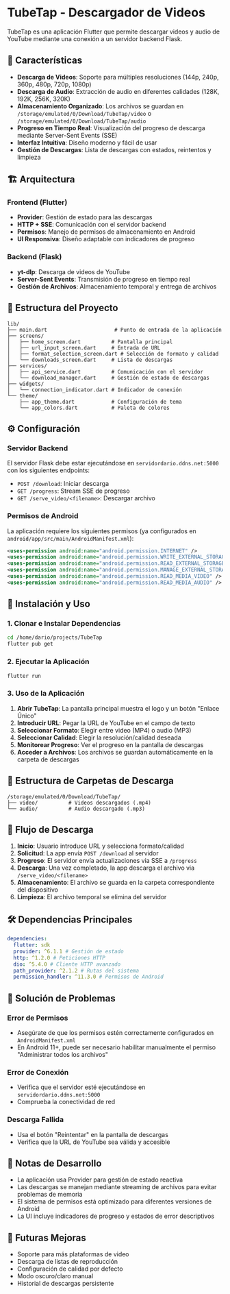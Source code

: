 # TubeTap - Descargador de Videos

TubeTap es una aplicación Flutter que permite descargar videos y audio de YouTube mediante una conexión a un servidor backend Flask.

## 🚀 Características

- **Descarga de Videos**: Soporte para múltiples resoluciones (144p, 240p, 360p, 480p, 720p, 1080p)
- **Descarga de Audio**: Extracción de audio en diferentes calidades (128K, 192K, 256K, 320K)
- **Almacenamiento Organizado**: Los archivos se guardan en `/storage/emulated/0/Download/TubeTap/video` o `/storage/emulated/0/Download/TubeTap/audio`
- **Progreso en Tiempo Real**: Visualización del progreso de descarga mediante Server-Sent Events (SSE)
- **Interfaz Intuitiva**: Diseño moderno y fácil de usar
- **Gestión de Descargas**: Lista de descargas con estados, reintentos y limpieza

## 🏗️ Arquitectura

### Frontend (Flutter)

- **Provider**: Gestión de estado para las descargas
- **HTTP + SSE**: Comunicación con el servidor backend
- **Permisos**: Manejo de permisos de almacenamiento en Android
- **UI Responsiva**: Diseño adaptable con indicadores de progreso

### Backend (Flask)

- **yt-dlp**: Descarga de videos de YouTube
- **Server-Sent Events**: Transmisión de progreso en tiempo real
- **Gestión de Archivos**: Almacenamiento temporal y entrega de archivos

## 📁 Estructura del Proyecto

```
lib/
├── main.dart                      # Punto de entrada de la aplicación
├── screens/
│   ├── home_screen.dart          # Pantalla principal
│   ├── url_input_screen.dart     # Entrada de URL
│   ├── format_selection_screen.dart # Selección de formato y calidad
│   └── downloads_screen.dart     # Lista de descargas
├── services/
│   ├── api_service.dart          # Comunicación con el servidor
│   └── download_manager.dart     # Gestión de estado de descargas
├── widgets/
│   └── connection_indicator.dart # Indicador de conexión
└── theme/
    ├── app_theme.dart            # Configuración de tema
    └── app_colors.dart           # Paleta de colores
```

## ⚙️ Configuración

### Servidor Backend

El servidor Flask debe estar ejecutándose en `servidordario.ddns.net:5000` con los siguientes endpoints:

- `POST /download`: Iniciar descarga
- `GET /progress`: Stream SSE de progreso
- `GET /serve_video/<filename>`: Descargar archivo

### Permisos de Android

La aplicación requiere los siguientes permisos (ya configurados en `android/app/src/main/AndroidManifest.xml`):

```xml
<uses-permission android:name="android.permission.INTERNET" />
<uses-permission android:name="android.permission.WRITE_EXTERNAL_STORAGE" android:maxSdkVersion="28" />
<uses-permission android:name="android.permission.READ_EXTERNAL_STORAGE" android:maxSdkVersion="32" />
<uses-permission android:name="android.permission.MANAGE_EXTERNAL_STORAGE" />
<uses-permission android:name="android.permission.READ_MEDIA_VIDEO" />
<uses-permission android:name="android.permission.READ_MEDIA_AUDIO" />
```

## 🔧 Instalación y Uso

### 1. Clonar e Instalar Dependencias

```bash
cd /home/dario/projects/TubeTap
flutter pub get
```

### 2. Ejecutar la Aplicación

```bash
flutter run
```

### 3. Uso de la Aplicación

1. **Abrir TubeTap**: La pantalla principal muestra el logo y un botón "Enlace Único"
2. **Introducir URL**: Pegar la URL de YouTube en el campo de texto
3. **Seleccionar Formato**: Elegir entre video (MP4) o audio (MP3)
4. **Seleccionar Calidad**: Elegir la resolución/calidad deseada
5. **Monitorear Progreso**: Ver el progreso en la pantalla de descargas
6. **Acceder a Archivos**: Los archivos se guardan automáticamente en la carpeta de descargas

## 📱 Estructura de Carpetas de Descarga

```
/storage/emulated/0/Download/TubeTap/
├── video/          # Videos descargados (.mp4)
└── audio/          # Audio descargado (.mp3)
```

## 🔄 Flujo de Descarga

1. **Inicio**: Usuario introduce URL y selecciona formato/calidad
2. **Solicitud**: La app envía `POST /download` al servidor
3. **Progreso**: El servidor envía actualizaciones via SSE a `/progress`
4. **Descarga**: Una vez completado, la app descarga el archivo via `/serve_video/<filename>`
5. **Almacenamiento**: El archivo se guarda en la carpeta correspondiente del dispositivo
6. **Limpieza**: El archivo temporal se elimina del servidor

## 🛠️ Dependencias Principales

```yaml
dependencies:
  flutter: sdk
  provider: ^6.1.1 # Gestión de estado
  http: ^1.2.0 # Peticiones HTTP
  dio: ^5.4.0 # Cliente HTTP avanzado
  path_provider: ^2.1.2 # Rutas del sistema
  permission_handler: ^11.3.0 # Permisos de Android
```

## 🐛 Solución de Problemas

### Error de Permisos

- Asegúrate de que los permisos estén correctamente configurados en `AndroidManifest.xml`
- En Android 11+, puede ser necesario habilitar manualmente el permiso "Administrar todos los archivos"

### Error de Conexión

- Verifica que el servidor esté ejecutándose en `servidordario.ddns.net:5000`
- Comprueba la conectividad de red

### Descarga Fallida

- Usa el botón "Reintentar" en la pantalla de descargas
- Verifica que la URL de YouTube sea válida y accesible

## 📝 Notas de Desarrollo

- La aplicación usa Provider para gestión de estado reactiva
- Las descargas se manejan mediante streaming de archivos para evitar problemas de memoria
- El sistema de permisos está optimizado para diferentes versiones de Android
- La UI incluye indicadores de progreso y estados de error descriptivos

## 🔮 Futuras Mejoras

- Soporte para más plataformas de video
- Descarga de listas de reproducción
- Configuración de calidad por defecto
- Modo oscuro/claro manual
- Historial de descargas persistente
